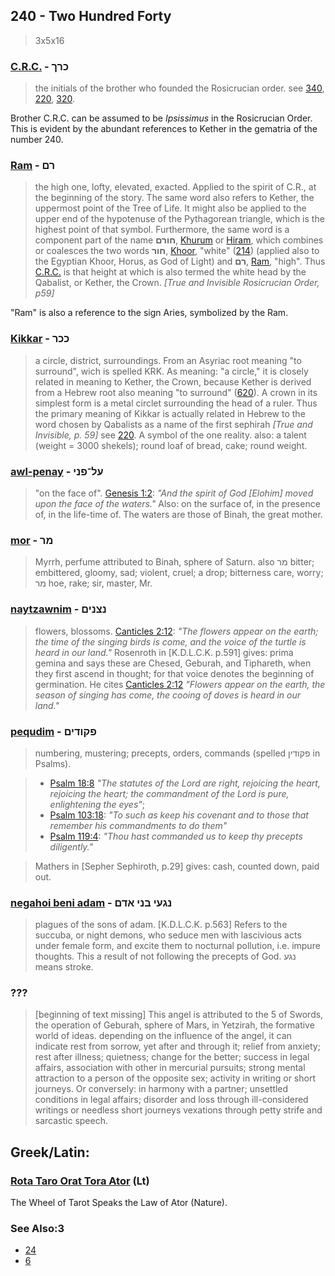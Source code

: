 ## 240 - Two Hundred Forty
> 3x5x16

### [C.R.C.](/keys/KRK) - כרך
> the initials of the brother who founded the Rosicrucian order. see [340](340), [220](220), [320](320).

Brother C.R.C. can be assumed to be *Ipsissimus* in the Rosicrucian Order. This is evident by the abundant references to Kether in the gematria of the number 240.

### [Ram](/keys/RM) - רם
> the high one, lofty, elevated, exacted. Applied to the spirit of C.R., at the beginning of the story. The same word also refers to Kether, the uppermost point of the Tree of Life. It might also be applied to the upper end of the hypotenuse of the Pythagorean triangle, which is the highest point of that symbol. Furthermore, the same word is a component part of the name **חורם**, [Khurum](/keys/ChVRM) or [Hiram](254), which combines or coalesces the two words **חור**, [Khoor](/keys/ChVR), "white" ([214](214)) (applied also to the Egyptian Khoor, Horus, as God of Light) and **רם**, [Ram](/keys/RM), "high". Thus [C.R.C.](/keys/KRK) is that height at which is also termed the white head by the Qabalist, or Kether, the Crown. *[True and Invisible Rosicrucian Order, p59]*

"Ram" is also a reference to the sign Aries, symbolized by the Ram.

### [Kikkar](/keys/KKR) - ככר
> a circle, district, surroundings. From an Asyriac root meaning "to surround", wich is spelled KRK. As meaning: "a circle," it is closely related in meaning to Kether, the Crown, because Kether is derived from a Hebrew root also meaning "to surround" ([620](620)). A crown in its simplest form is a metal circlet surrounding the head of a ruler. Thus the primary meaning of Kikkar is actually related in Hebrew to the word chosen by Qabalists as a name of the first sephirah *[True and Invisible, p. 59]* see [220](220). A symbol of the one reality. also: a talent (weight = 3000 shekels); round loaf of bread, cake; round weight.

### [awl-penay](/keys/OL-PNI) - על־פני
> "on the face of". [Genesis 1:2](http://biblehub.com/genesis/1-2.htm): *"And the spirit of God [Elohim] moved upon the face of the waters."* Also: on the surface of, in the presence of, in the life-time of. The waters are those of Binah, the great mother.

### [mor](/keys/MR) - מר
> Myrrh, perfume attributed to Binah, sphere of Saturn. also מר bitter; embittered, gloomy, sad; violent, cruel; a drop; bitterness care, worry; מר hoe, rake; sir, master, Mr.

### [naytzawnim](/keys/NTzNIM) - נצנים
> flowers, blossoms. [Canticles 2:12](http://biblehub.com/songs/2-12.htm): *"The flowers appear on the earth; the time of the singing birds is come, and the voice of the turtle is heard in our land."* Rosenroth in [K.D.L.C.K. p.591] gives: prima gemina and says these are Chesed, Geburah, and Tiphareth, when they first ascend in thought; for that voice denotes the beginning of germination. He cites [Canticles 2:12](http://biblehub.com/songs/2-1.htm) *"Flowers appear on the earth, the season of singing has come, the cooing of doves is heard in our land."*

### [pequdim](/keys/PQVDIM) - פקודים
> numbering, mustering; precepts, orders, commands (spelled פקודין in Psalms).

> - [Psalm 18:8](http://biblehub.com/psalms/18-8.htm) *"The statutes of the Lord are right, rejoicing the heart, rejoicing the heart; the commandment of the Lord is pure, enlightening the eyes"*;
> - [Psalm 103:18](http://biblehub.com/psalms/103-8.htm): *"To such as keep his covenant and to those that remember his commandments to do them"*
> - [Psalm 119:4](http://biblehub.com/psalms/119-4.htm): *"Thou hast commanded us to keep thy precepts diligently."*

> Mathers in [Sepher Sephiroth, p.29] gives: cash, counted down, paid out.

### [negahoi beni adam](/keys/NGOI.BNI.ADM) - נגעי בני אדם
> plagues of the sons of adam. [K.D.L.C.K. p.563] Refers to the succuba, or night demons, who seduce men with lascivious acts under female form, and excite them to nocturnal pollution, i.e. impure thoughts. This a result of not following the precepts of God. נגע means stroke.

### ???
> [beginning of text missing] This angel is attributed to the 5 of Swords, the operation of Geburah, sphere of Mars, in Yetzirah, the formative world of ideas. depending on the influence of the angel, it can indicate rest from sorrow, yet after and through it; relief from anxiety; rest after illness; quietness; change for the better; success in legal affairs, association with other in mercurial pursuits; strong mental attraction to a person of the opposite sex; activity in writing or short journeys. Or conversely: in harmony with a partner; unsettled conditions in legal affairs; disorder and loss through ill-considered writings or needless short journeys vexations through petty strife and sarcastic speech.

## Greek/Latin:

### [Rota Taro Orat Tora Ator](/latin?word=Rota+Taro+Orat+Tora+Ator) (Lt)
The Wheel of Tarot Speaks the Law of Ator (Nature).

### See Also:3

- [24](24)
- [6](6)







